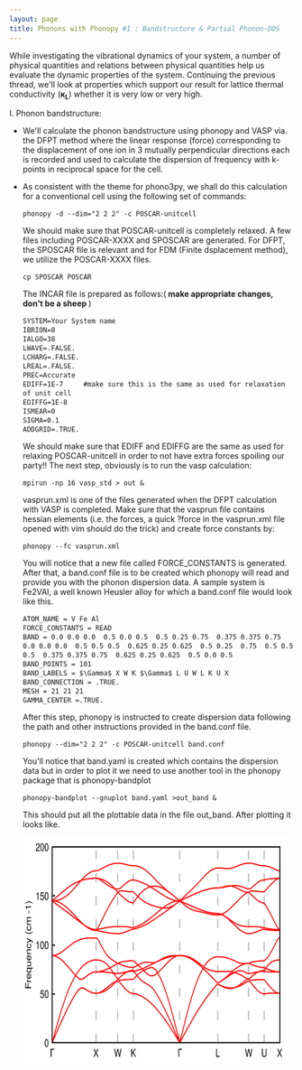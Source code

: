 ```yaml
---
layout: page
title: Phonons with Phonopy #1 : Bandstructure & Partial Phonon-DOS
---
```

While investigating the vibrational dynamics of your system, a number of physical quantities and relations between physical quantities help us evaluate the dynamic properties of the system. Continuing the previous thread, we'll look at properties which support our result for lattice thermal conductivity (<b>&kappa;<sub>L</sub></b>) whether it is very low or very high.

I. Phonon bandstructure:

- We'll calculate the phonon bandstructure using phonopy and VASP via. the DFPT method where the linear response (force) corresponding to the displacement of one ion in 3 mutually perpendicular directions each is recorded and used to calculate the dispersion of frequency with k-points in reciprocal space for the cell.
- As consistent with the theme for phono3py, we shall do this calculation for a conventional cell using the following set of commands:
    ```
    phonopy -d --dim="2 2 2" -c POSCAR-unitcell
    ```
    We should make sure that POSCAR-unitcell is completely relaxed. A few files including POSCAR-XXXX and SPOSCAR are generated. For DFPT, the SPOSCAR file is relevant and for FDM (Finite dsplacement method), we utilize the POSCAR-XXXX files.
    ```
    cp SPOSCAR POSCAR
    ```
    The INCAR file is prepared as follows:(<b> make appropriate changes, don't be a sheep </b>)
    ```
    SYSTEM=Your System name
    IBRION=8
    IALGO=38
    LWAVE=.FALSE.
    LCHARG=.FALSE.
    LREAL=.FALSE.
    PREC=Accurate
    EDIFF=1E-7     #make sure this is the same as used for relaxation of unit cell
    EDIFFG=1E-8
    ISMEAR=0
    SIGMA=0.1
    ADDGRID=.TRUE.
    ```
    We should make sure that EDIFF and EDIFFG are the same as used for relaxing POSCAR-unitcell in order to not have extra forces spoiling our party!! 
    The next step, obviously is to run the vasp calculation:
    ```
    mpirun -np 16 vasp_std > out &
    ```
    vasprun.xml is one of the files generated when the DFPT calculation with VASP is completed. Make sure that the vasprun file contains hessian elements (i.e. the forces, a quick ?force in the vasprun.xml file opened with vim should do the trick) and create force constants by:
    ```
    phonopy --fc vasprun.xml
    ```
    You will notice that a new file called FORCE_CONSTANTS is generated.
    After that, a band.conf file is to be created which phonopy will read and provide you with the phonon dispersion data.
    A sample system is Fe2VAl, a well known Heusler alloy for which a band.conf file would look like this.
    ```
    ATOM_NAME = V Fe Al
    FORCE_CONSTANTS = READ
    BAND = 0.0 0.0 0.0  0.5 0.0 0.5  0.5 0.25 0.75  0.375 0.375 0.75  0.0 0.0 0.0  0.5 0.5 0.5  0.625 0.25 0.625  0.5 0.25  0.75  0.5 0.5 0.5  0.375 0.375 0.75  0.625 0.25 0.625  0.5 0.0 0.5
    BAND_POINTS = 101
    BAND_LABELS = $\Gamma$ X W K $\Gamma$ L U W L K U X
    BAND_CONNECTION = .TRUE.
    MESH = 21 21 21
    GAMMA_CENTER =.TRUE.
    ```
    After this step, phonopy is instructed to create dispersion data following the path and other instructions provided in the band.conf file.
    ```
    phonopy --dim="2 2 2" -c POSCAR-unitcell band.conf
    ```
    You'll notice that band.yaml is created which contains the dispersion data but in order to plot it we need to use another tool in the phonopy package that is phonopy-bandplot
    ```
    phonopy-bandplot --gnuplot band.yaml >out_band &
    ```
    This should put all the plottable data in the file out_band. 
    After plotting it looks like.
    
    <img src="/pcr/ph1.svg" alt="bands" width="900" height="400">
    
